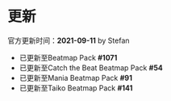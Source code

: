 # 更新

官方更新时间：**2021-09-11** by Stefan

- 已更新至Beatmap Pack **#1071**
- 已更新至Catch the Beat Beatmap Pack **#54**
- 已更新至Mania Beatmap Pack **#91**
- 已更新至Taiko Beatmap Pack **#141**
